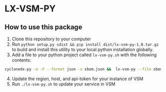 # LX-VSM-PY

## How to use this package

1. Clone this repository to your computer
2. Run `python setup.py sdist && pip install dist/lx-vsm-py-1.0.tar.gz` to build and install this utility to your local python installation globally.
3. Add a file to your python project called `lx-vsm-py.sh` with the following contents:
```sh
cyclonedx-py -e -F --format json -o sbom.json &&  lx-vsm-py --file sbom.json --api_token $VSM_TOKEN --region us --host demo-us
```
4. Update the region, host, and api-token for your instance of VSM
5. Run `./lx-vsm-py.sh` to update your service in VSM